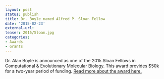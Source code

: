 ```yaml
---
layout: post
status: publish
title: Dr. Boyle named Alfred P. Sloan Fellow
date: '2015-02-23'
external-url:
teaser: 2015/Sloan.jpg
categories:
- Awards
- Grants
---
```


Dr. Alan Boyle is announced as one of the 2015 Sloan Fellows in Computational & Evolutionary Molecular Biology. This award provides $50k for a two-year period of funding. <a href="http://www.sloan.org/fellowships/2015-sloan-research-fellows/">Read more about the award here.</a>
